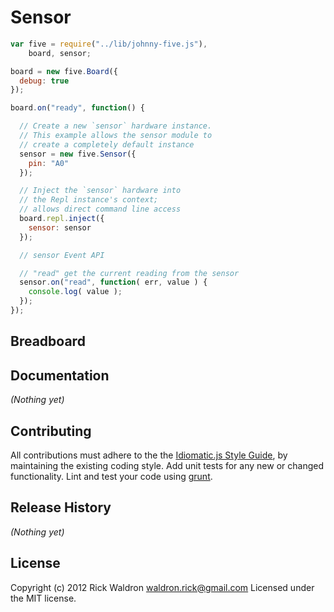 # Sensor

```javascript
var five = require("../lib/johnny-five.js"),
    board, sensor;

board = new five.Board({
  debug: true
});

board.on("ready", function() {

  // Create a new `sensor` hardware instance.
  // This example allows the sensor module to
  // create a completely default instance
  sensor = new five.Sensor({
    pin: "A0"
  });

  // Inject the `sensor` hardware into
  // the Repl instance's context;
  // allows direct command line access
  board.repl.inject({
    sensor: sensor
  });

  // sensor Event API

  // "read" get the current reading from the sensor
  sensor.on("read", function( err, value ) {
    console.log( value );
  });
});

```

## Breadboard




## Documentation

_(Nothing yet)_



## Contributing
All contributions must adhere to the the [Idiomatic.js Style Guide](https://github.com/rwldrn/idiomatic.js),
by maintaining the existing coding style. Add unit tests for any new or changed functionality. Lint and test your code using [grunt](https://github.com/cowboy/grunt).

## Release History
_(Nothing yet)_

## License
Copyright (c) 2012 Rick Waldron <waldron.rick@gmail.com>
Licensed under the MIT license.

